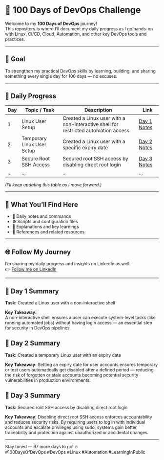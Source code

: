 # 🧩 100 Days of DevOps Challenge

Welcome to my **100 Days of DevOps** journey!  
This repository is where I’ll document my daily progress as I go hands-on with Linux, CI/CD, Cloud, Automation, and other key DevOps tools and practices.

---

## 🚀 Goal

To strengthen my practical DevOps skills by learning, building, and sharing something every single day for 100 days — no excuses.

---

## 📅 Daily Progress

| Day | Topic / Task               | Description                                                                        | Link                                                                                        |
| --- | -------------------------- | ---------------------------------------------------------------------------------- | ------------------------------------------------------------------------------------------- |
| 1   | Linux User Setup           | Created a Linux user with a non-interactive shell for restricted automation access | [Day 1 Notes](https://github.com/biswasanurag/100-days-of-devops/blob/main/Day-1/README.md) |
| 2   | Temporary Linux User Setup | Created a Linux user with a specific expiry date                                   | [Day 2 Notes](https://github.com/biswasanurag/100-days-of-devops/blob/main/Day-2/README.md) |
| 3   | Secure Root SSH Access     | Secured root SSH access by disabling direct root login                             | [Day 3 Notes](https://github.com/biswasanurag/100-days-of-devops/blob/main/Day-3/README.md) |
| ... | ...                        | ...                                                                                | ...                                                                                         |

_(I’ll keep updating this table as I move forward.)_

---

## 🧠 What You’ll Find Here

- 📝 Daily notes and commands
- ⚙️ Scripts and configuration files
- 📘 Explanations and key learnings
- 🔗 References and related resources

---

## 🌐 Follow My Journey

I’m sharing my daily progress and insights on LinkedIn as well.  
👉 [Follow me on LinkedIn](https://www.linkedin.com/in/anurag-biswas/)

---

## 🏁 Day 1 Summary

**Task:** Created a Linux user with a non-interactive shell

**Key Takeaway:**  
A non-interactive shell ensures a user can execute system-level tasks (like running automated jobs) without having login access — an essential step for security in DevOps pipelines.

## 🏁 Day 2 Summary

**Task:** Created a temporary Linux user with an expiry date

**Key Takeaway:**
Setting an expiry date for user accounts ensures temporary or test users automatically get disabled after a defined period — reducing the risk of forgotten or stale accounts becoming potential security vulnerabilities in production environments.

## 🏁 Day 3 Summary

**Task:** Secured root SSH access by disabling direct root login

**Key Takeaway:**
Disabling direct root SSH access enforces accountability and reduces security risks. By requiring users to log in with individual accounts and escalate privileges using sudo, systems gain better traceability and protection against unauthorized or accidental changes.

---

Stay tuned — 97 more days to go! 🔥  
#100DaysOfDevOps #DevOps #Linux #Automation #LearningInPublic
